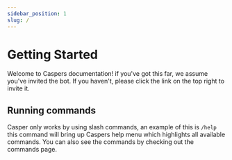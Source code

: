 ```yaml
---
sidebar_position: 1
slug: /
---
```


# Getting Started

Welcome to Caspers documentation! if you've got this far, we assume you've invited the bot. If you haven't, please click the link on the top right to invite it. 

## Running commands

Casper only works by using slash commands, an example of this is `/help` this command will bring up Caspers help menu which highlights all available commands. You can also see the commands by checking out the commands page.

